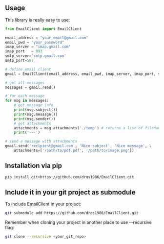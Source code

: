 ## Usage
This library is really easy to use:

```python
from EmailClient import EmailClient

email_address = "your_email@gmail.com"
email_pwd = "your_password"
imap_server = "imap.gmail.com"
imap_port   = 993
smtp_server='smtp.gmail.com'
smtp_port=587

# define email client
gmail = EmailClient(email_address, email_pwd, imap_server, imap_port, smtp_server, smtp_port)

# get all messages
messages = gmail.read()

# for each message
for msg in messages:
	# get message info
	print(msg.subject())
	print(msg.message())
	print(msg.sender())
	# get attachments
	attachments = msg.attachments('./temp') # returns a list of filenames
	print('---')

# send a message with attachments
gmail.send('recipient@gmail.com', 'Nice subject', 'Nice message', \
	attachments=['/path/to/pdf.pdf', '/path/to/image.png'])
```

## Installation via pip
```bash
pip install git+https://github.com/dros1986/EmailClient.git
```

## Include it in your git project as submodule
To include EmailClient in your project:
```bash
git submodule add https://github.com/dros1986/EmailClient.git
```
Remember when cloning your project in another place to use --recursive flag:
```bash
git clone --recursive <your_git_repo>
```
